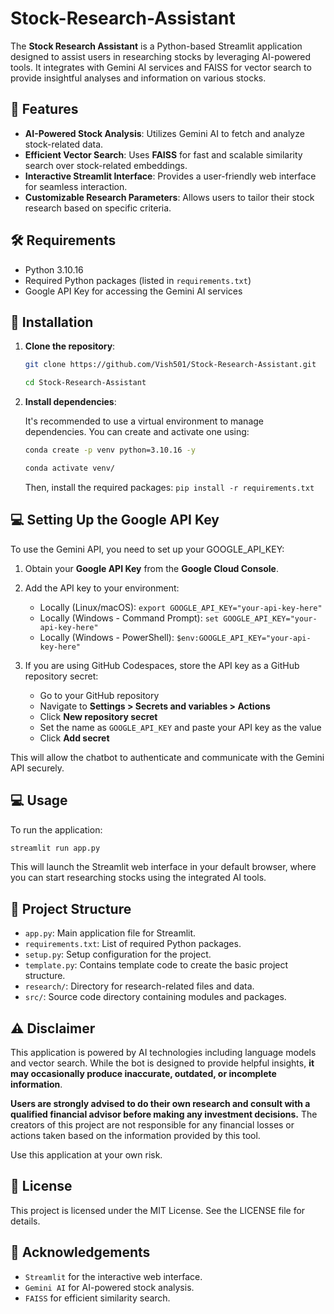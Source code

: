 # Stock-Research-Assistant
The **Stock Research Assistant** is a Python-based Streamlit application designed to assist users in researching stocks by leveraging AI-powered tools. It integrates with Gemini AI services and FAISS for vector search to provide insightful analyses and information on various stocks.

## 🔧 Features

- **AI-Powered Stock Analysis**: Utilizes Gemini AI to fetch and analyze stock-related data.
- **Efficient Vector Search**: Uses **FAISS** for fast and scalable similarity search over stock-related embeddings.
- **Interactive Streamlit Interface**: Provides a user-friendly web interface for seamless interaction.
- **Customizable Research Parameters**: Allows users to tailor their stock research based on specific criteria.

## 🛠️ Requirements

- Python 3.10.16
- Required Python packages (listed in `requirements.txt`)
- Google API Key for accessing the Gemini AI services

## 🚀 Installation

1. **Clone the repository**:

     ```bash
     git clone https://github.com/Vish501/Stock-Research-Assistant.git
    ```
     
     ```bash
     cd Stock-Research-Assistant
    ```
     
2. **Install dependencies**:

    It's recommended to use a virtual environment to manage dependencies. You can create and activate one using:
   
     ```bash
     conda create -p venv python=3.10.16 -y
    ```
     
     ```bash
    conda activate venv/
   ```
     Then, install the required packages: ```pip install -r requirements.txt```

## 💻 Setting Up the Google API Key

To use the Gemini API, you need to set up your GOOGLE_API_KEY:

1. Obtain your **Google API Key** from the **Google Cloud Console**.
2. Add the API key to your environment:
     - Locally (Linux/macOS): ```export GOOGLE_API_KEY="your-api-key-here"```
     - Locally (Windows - Command Prompt): ```set GOOGLE_API_KEY="your-api-key-here"```
     - Locally (Windows - PowerShell): ```$env:GOOGLE_API_KEY="your-api-key-here"```

3. If you are using GitHub Codespaces, store the API key as a GitHub repository secret:
     
     - Go to your GitHub repository
     - Navigate to **Settings > Secrets and variables > Actions**
     - Click **New repository secret**
     - Set the name as ```GOOGLE_API_KEY``` and paste your API key as the value
     - Click **Add secret**

This will allow the chatbot to authenticate and communicate with the Gemini API securely.

## 💻 Usage

To run the application:​

```bash
streamlit run app.py
```

This will launch the Streamlit web interface in your default browser, where you can start researching stocks using the integrated AI tools.

## 📁 Project Structure
- ```app.py```: Main application file for Streamlit.
- ```requirements.txt```: List of required Python packages.
- ```setup.py```: Setup configuration for the project.
- ```template.py```: Contains template code to create the basic project structure.
- ```research/```: Directory for research-related files and data.
- ```src/```: Source code directory containing modules and packages.

## ⚠️ Disclaimer

This application is powered by AI technologies including language models and vector search. While the bot is designed to provide helpful insights, **it may occasionally produce inaccurate, outdated, or incomplete information**.

**Users are strongly advised to do their own research and consult with a qualified financial advisor before making any investment decisions.** The creators of this project are not responsible for any financial losses or actions taken based on the information provided by this tool.

Use this application at your own risk.

## 📄 License

This project is licensed under the MIT License. See the LICENSE file for details.

## 🙌 Acknowledgements

- ```Streamlit``` for the interactive web interface.
- ```Gemini AI``` for AI-powered stock analysis.
- ```FAISS``` for efficient similarity search.

